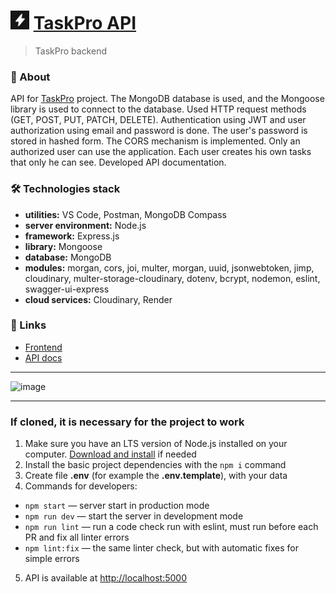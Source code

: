 # <img src="./assets/images/image.png" width="30" height="30"> [TaskPro API](https://solusblade.github.io/ITD-node-front-project/welcome)
> TaskPro backend

### 📝 About
API for [TaskPro](https://solusblade.github.io/ITD-node-front-project/welcome) project. The MongoDB database is used, and the Mongoose library is used to connect to the database. Used HTTP request methods (GET, POST, PUT, PATCH, DELETE). Authentication using JWT and user authorization using email and password is done. The user's password is stored in hashed form. The CORS mechanism is implemented. Only an authorized user can use the application. Each user creates his own tasks that only he can see. Developed API documentation.


### 🛠 Technologies stack
- **utilities:** VS Code, Postman, MongoDB Compass
- **server environment:** Node.js
- **framework:** Express.js
- **library:** Mongoose
- **database:** MongoDB
- **modules:** morgan, cors, joi, multer, morgan, uuid, jsonwebtoken, jimp, cloudinary, multer-storage-cloudinary, dotenv, bcrypt, nodemon, eslint, swagger-ui-express
- **cloud services:** Cloudinary, Render


### 🔗 Links
- [Frontend](https://svmoskalyov.github.io/taskpro/)
- [API docs](https://taskpro-api.onrender.com/api-docs/)

---

![image](https://github.com/svmoskalyov/taskpro-api/assets/107481840/2ddce262-b83a-46b1-9ada-bdd77ca6c684)

---

### If cloned, it is necessary for the project to work
1. Make sure you have an LTS version of Node.js installed on your computer.
   [Download and install](https://nodejs.org/en/) if needed
2. Install the basic project dependencies with the `npm i` command
3. Create file **.env** (for example the **.env.template**), with your data
4. Commands for developers:
- `npm start` &mdash; server start in production mode
- `npm run dev` &mdash; start the server in development mode
- `npm run lint` &mdash; run a code check run with eslint, must run before each PR and fix all linter errors
- `npm lint:fix` &mdash; the same linter check, but with automatic fixes for simple errors
5. API is available at [http://localhost:5000](http://localhost:5000)
